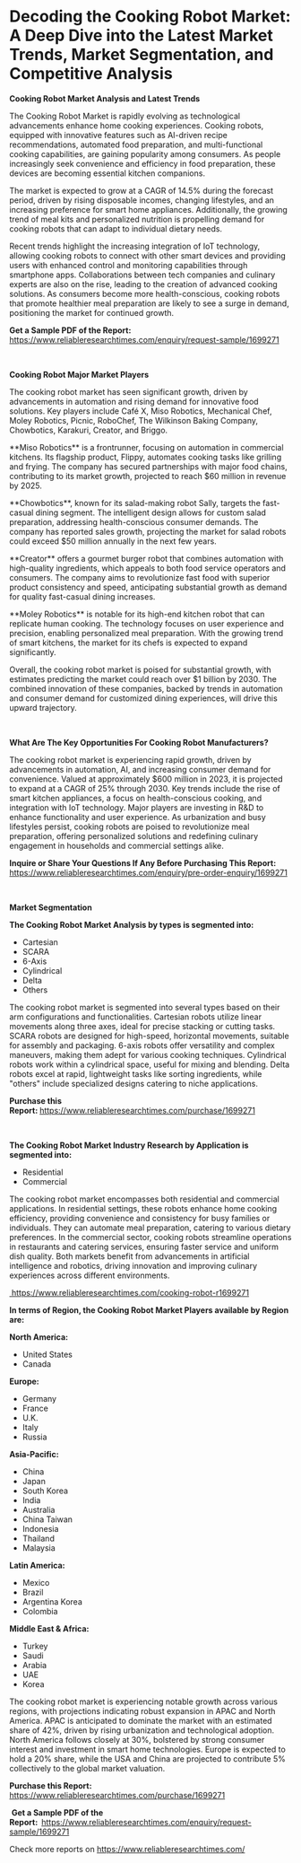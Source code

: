 <p><h1>Decoding the Cooking Robot Market: A Deep Dive into the Latest Market Trends, Market Segmentation, and Competitive Analysis</h1></p><p><strong>Cooking Robot Market Analysis and Latest Trends</strong></p>
<p><p>The Cooking Robot Market is rapidly evolving as technological advancements enhance home cooking experiences. Cooking robots, equipped with innovative features such as AI-driven recipe recommendations, automated food preparation, and multi-functional cooking capabilities, are gaining popularity among consumers. As people increasingly seek convenience and efficiency in food preparation, these devices are becoming essential kitchen companions. </p><p>The market is expected to grow at a CAGR of 14.5% during the forecast period, driven by rising disposable incomes, changing lifestyles, and an increasing preference for smart home appliances. Additionally, the growing trend of meal kits and personalized nutrition is propelling demand for cooking robots that can adapt to individual dietary needs.</p><p>Recent trends highlight the increasing integration of IoT technology, allowing cooking robots to connect with other smart devices and providing users with enhanced control and monitoring capabilities through smartphone apps. Collaborations between tech companies and culinary experts are also on the rise, leading to the creation of advanced cooking solutions. As consumers become more health-conscious, cooking robots that promote healthier meal preparation are likely to see a surge in demand, positioning the market for continued growth.</p></p>
<p><strong>Get a Sample PDF of the Report:&nbsp;</strong> <a href="https://www.reliableresearchtimes.com/enquiry/request-sample/1699271?utm_campaign=3060&utm_medium=2&utm_source=Github&utm_content=ia&utm_term=09042025&utm_id=cooking-robot">https://www.reliableresearchtimes.com/enquiry/request-sample/1699271</a></p>
<p>&nbsp;</p>
<p><strong>Cooking Robot Major Market Players</strong></p>
<p><p>The cooking robot market has seen significant growth, driven by advancements in automation and rising demand for innovative food solutions. Key players include Café X, Miso Robotics, Mechanical Chef, Moley Robotics, Picnic, RoboChef, The Wilkinson Baking Company, Chowbotics, Karakuri, Creator, and Briggo.</p><p>**Miso Robotics** is a frontrunner, focusing on automation in commercial kitchens. Its flagship product, Flippy, automates cooking tasks like grilling and frying. The company has secured partnerships with major food chains, contributing to its market growth, projected to reach $60 million in revenue by 2025.</p><p>**Chowbotics**, known for its salad-making robot Sally, targets the fast-casual dining segment. The intelligent design allows for custom salad preparation, addressing health-conscious consumer demands. The company has reported sales growth, projecting the market for salad robots could exceed $50 million annually in the next few years.</p><p>**Creator** offers a gourmet burger robot that combines automation with high-quality ingredients, which appeals to both food service operators and consumers. The company aims to revolutionize fast food with superior product consistency and speed, anticipating substantial growth as demand for quality fast-casual dining increases.</p><p>**Moley Robotics** is notable for its high-end kitchen robot that can replicate human cooking. The technology focuses on user experience and precision, enabling personalized meal preparation. With the growing trend of smart kitchens, the market for its chefs is expected to expand significantly.</p><p>Overall, the cooking robot market is poised for substantial growth, with estimates predicting the market could reach over $1 billion by 2030. The combined innovation of these companies, backed by trends in automation and consumer demand for customized dining experiences, will drive this upward trajectory.</p></p>
<p>&nbsp;</p>
<p><strong>What Are The Key Opportunities For Cooking Robot Manufacturers?</strong></p>
<p><p>The cooking robot market is experiencing rapid growth, driven by advancements in automation, AI, and increasing consumer demand for convenience. Valued at approximately $600 million in 2023, it is projected to expand at a CAGR of 25% through 2030. Key trends include the rise of smart kitchen appliances, a focus on health-conscious cooking, and integration with IoT technology. Major players are investing in R&D to enhance functionality and user experience. As urbanization and busy lifestyles persist, cooking robots are poised to revolutionize meal preparation, offering personalized solutions and redefining culinary engagement in households and commercial settings alike.</p></p>
<p><strong>Inquire or Share Your Questions If Any Before Purchasing This Report:</strong> <a href="https://www.reliableresearchtimes.com/enquiry/pre-order-enquiry/1699271?utm_campaign=3060&utm_medium=2&utm_source=Github&utm_content=ia&utm_term=09042025&utm_id=cooking-robot">https://www.reliableresearchtimes.com/enquiry/pre-order-enquiry/1699271</a></p>
<p>&nbsp;</p>
<p><strong>Market Segmentation</strong></p>
<p><strong>The Cooking Robot Market Analysis by types is segmented into:</strong></p>
<p><ul><li>Cartesian</li><li>SCARA</li><li>6-Axis</li><li>Cylindrical</li><li>Delta</li><li>Others</li></ul></p>
<p><p>The cooking robot market is segmented into several types based on their arm configurations and functionalities. Cartesian robots utilize linear movements along three axes, ideal for precise stacking or cutting tasks. SCARA robots are designed for high-speed, horizontal movements, suitable for assembly and packaging. 6-axis robots offer versatility and complex maneuvers, making them adept for various cooking techniques. Cylindrical robots work within a cylindrical space, useful for mixing and blending. Delta robots excel at rapid, lightweight tasks like sorting ingredients, while "others" include specialized designs catering to niche applications.</p></p>
<p><strong>Purchase this Report:&nbsp;</strong><a href="https://www.reliableresearchtimes.com/purchase/1699271?utm_campaign=3060&utm_medium=2&utm_source=Github&utm_content=ia&utm_term=09042025&utm_id=cooking-robot">https://www.reliableresearchtimes.com/purchase/1699271</a></p>
<p>&nbsp;</p>
<p><strong>The Cooking Robot Market Industry Research by Application is segmented into:</strong></p>
<p><ul><li>Residential</li><li>Commercial</li></ul></p>
<p><p>The cooking robot market encompasses both residential and commercial applications. In residential settings, these robots enhance home cooking efficiency, providing convenience and consistency for busy families or individuals. They can automate meal preparation, catering to various dietary preferences. In the commercial sector, cooking robots streamline operations in restaurants and catering services, ensuring faster service and uniform dish quality. Both markets benefit from advancements in artificial intelligence and robotics, driving innovation and improving culinary experiences across different environments.</p></p>
<p><a href="https://www.reliableresearchtimes.com/cooking-robot-r1699271?utm_campaign=3060&utm_medium=2&utm_source=Github&utm_content=ia&utm_term=09042025&utm_id=cooking-robot">&nbsp;https://www.reliableresearchtimes.com/cooking-robot-r1699271</a></p>
<p><strong>In terms of Region, the Cooking Robot Market Players available by Region are:</strong></p>
<p>
    <p> <strong> North America: </strong>
        <ul>
            <li>United States</li>
            <li>Canada</li>
        </ul>
        </p> 
    <p> <strong> Europe: </strong>
        <ul>
            <li>Germany</li>
            <li>France</li>
            <li>U.K.</li>
            <li>Italy</li>
            <li>Russia</li>
        </ul>
        </p> 
    <p> <strong> Asia-Pacific: </strong>
        <ul>
            <li>China</li>
            <li>Japan</li>
            <li>South Korea</li>
            <li>India</li>
            <li>Australia</li>
            <li>China Taiwan</li>
            <li>Indonesia</li>
            <li>Thailand</li>
            <li>Malaysia</li>
        </ul>
        </p> 
    <p> <strong> Latin America: </strong>
        <ul>
            <li>Mexico</li>
            <li>Brazil</li>
            <li>Argentina Korea</li>
            <li>Colombia</li>
        </ul>
        </p> 
    <p> <strong> Middle East & Africa: </strong>
        <ul>
            <li>Turkey</li>
            <li>Saudi</li>
            <li>Arabia</li>
            <li>UAE</li>
            <li>Korea</li>
        </ul>
    </p>
    </p>
<p><p>The cooking robot market is experiencing notable growth across various regions, with projections indicating robust expansion in APAC and North America. APAC is anticipated to dominate the market with an estimated share of 42%, driven by rising urbanization and technological adoption. North America follows closely at 30%, bolstered by strong consumer interest and investment in smart home technologies. Europe is expected to hold a 20% share, while the USA and China are projected to contribute 5% collectively to the global market valuation.</p></p>
<p><strong>Purchase this Report: </strong><a href="https://www.reliableresearchtimes.com/purchase/1699271?utm_campaign=3060&utm_medium=2&utm_source=Github&utm_content=ia&utm_term=09042025&utm_id=cooking-robot">https://www.reliableresearchtimes.com/purchase/1699271</a></p>
<p>&nbsp;<strong>Get a Sample PDF of the Report:&nbsp;&nbsp;</strong><a href="https://www.reliableresearchtimes.com/enquiry/request-sample/1699271?utm_campaign=3060&utm_medium=2&utm_source=Github&utm_content=ia&utm_term=09042025&utm_id=cooking-robot">https://www.reliableresearchtimes.com/enquiry/request-sample/1699271</a></p>
<p><strong></strong></p>
<p>Check more reports on <a href="https://www.reliableresearchtimes.com/?utm_campaign=3060&utm_medium=2&utm_source=Github&utm_content=ia&utm_term=09042025&utm_id=cooking-robot">https://www.reliableresearchtimes.com/</a></p>